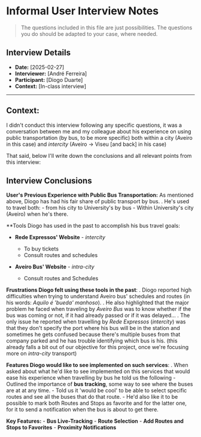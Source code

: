 # Informal User Interview Notes 

> 	The questions included in this file are just possibilities. The questions you do should be adapted to your case, where needed.

## Interview Details 
- **Date:** [2025-02-27] 
- **Interviewer:** [André Ferreira] 
- **Participant:** [Diogo Duarte] 
- **Context:** [In-class interview] 

--- 

## Context:

I didn't conduct this interview following any specific questions, it was a conversation between me and my colleague about his experience on using public transportation (by bus, to be more specific) both within a city (Aveiro in this case) and *intercity* (Aveiro -> Viseu \[and back] in his case) 

That said, below I'll write down the conclusions and all relevant points from this interview:
## Interview Conclusions

**User's Previous Experience with Public Bus Transportation:**
	As mentioned above, Diogo has had his fair share of public transport by bus.
	.
	He's used to travel both: 
	- from his city to University's by bus
	- Within University's city (Aveiro) when he's there.

**Tools Diogo has used in the past to accomplish his bus travel goals:

- **Rede Expressos' Website** - *intercity* 
	- To buy tickets
	- Consult routes and schedules

- **Aveiro Bus' Website** - *intra-city* 
	- Consult routes and Schedules

**Frustrations Diogo felt using these tools in the past**:
	.
	Diogo reported high difficulties when trying to understand Aveiro bus' schedules and routes (in his words: *Aquilo é 'bueda' manhoso*).
	.
	He also highlighted that the major problem he faced when traveling by *Aveiro Bus* was to know whether if the bus was coming or not, if it had already passed or if it was delayed...
	.
	The only issue he reported when travelling by *Rede Expressos* (*intercity*) was that they don't specify the port where his bus will be in the station and sometimes he gets confused because there's multiple buses from that company parked and he has trouble identifying which bus is his. (this already falls a bit out of our objective for this project, once we're focusing more on *intra-city* transport)

**Features Diogo would like to see implemented on such services**:
	.
	When asked about what he'd like to see implemented on this services that would ease his experience when travelling by bus he told us the following
		- Outlined the importance of **bus tracking**, some way to see where the buses are at at any time.
		- Told us it 'would be cool' to be able to select specific routes and see all the buses that do that route.
		- He'd also like it to be possible to mark both Routes and Stops as favorite and for the latter one, for it to send a notification when the bus is about to get there.


**Key Features:**
	- **Bus Live-Tracking**
	- **Route Selection**
	- **Add Routes and Stops to Favorites**
	- **Proximity Notifications**
